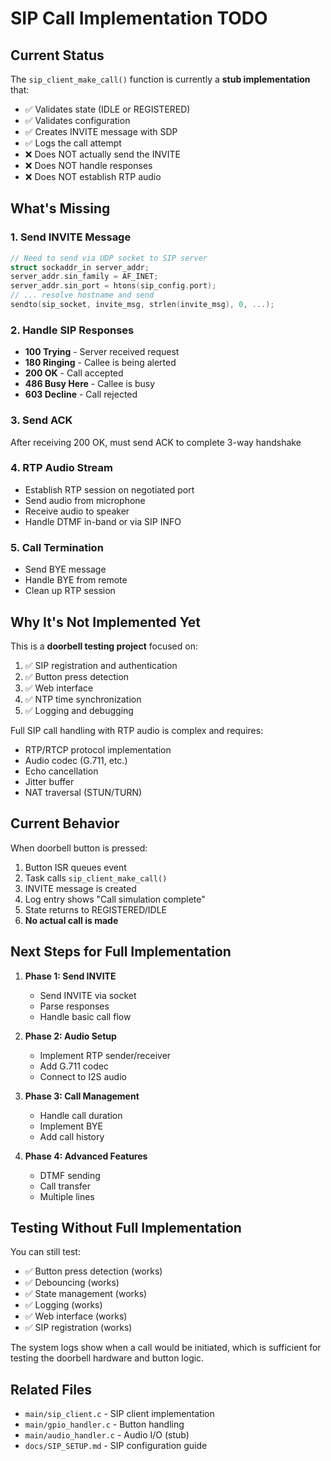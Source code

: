 # SIP Call Implementation TODO

## Current Status
The `sip_client_make_call()` function is currently a **stub implementation** that:
- ✅ Validates state (IDLE or REGISTERED)
- ✅ Validates configuration
- ✅ Creates INVITE message with SDP
- ✅ Logs the call attempt
- ❌ Does NOT actually send the INVITE
- ❌ Does NOT handle responses
- ❌ Does NOT establish RTP audio

## What's Missing

### 1. Send INVITE Message
```c
// Need to send via UDP socket to SIP server
struct sockaddr_in server_addr;
server_addr.sin_family = AF_INET;
server_addr.sin_port = htons(sip_config.port);
// ... resolve hostname and send
sendto(sip_socket, invite_msg, strlen(invite_msg), 0, ...);
```

### 2. Handle SIP Responses
- **100 Trying** - Server received request
- **180 Ringing** - Callee is being alerted
- **200 OK** - Call accepted
- **486 Busy Here** - Callee is busy
- **603 Decline** - Call rejected

### 3. Send ACK
After receiving 200 OK, must send ACK to complete 3-way handshake

### 4. RTP Audio Stream
- Establish RTP session on negotiated port
- Send audio from microphone
- Receive audio to speaker
- Handle DTMF in-band or via SIP INFO

### 5. Call Termination
- Send BYE message
- Handle BYE from remote
- Clean up RTP session

## Why It's Not Implemented Yet

This is a **doorbell testing project** focused on:
1. ✅ SIP registration and authentication
2. ✅ Button press detection
3. ✅ Web interface
4. ✅ NTP time synchronization
5. ✅ Logging and debugging

Full SIP call handling with RTP audio is complex and requires:
- RTP/RTCP protocol implementation
- Audio codec (G.711, etc.)
- Echo cancellation
- Jitter buffer
- NAT traversal (STUN/TURN)

## Current Behavior

When doorbell button is pressed:
1. Button ISR queues event
2. Task calls `sip_client_make_call()`
3. INVITE message is created
4. Log entry shows "Call simulation complete"
5. State returns to REGISTERED/IDLE
6. **No actual call is made**

## Next Steps for Full Implementation

1. **Phase 1: Send INVITE**
   - Send INVITE via socket
   - Parse responses
   - Handle basic call flow

2. **Phase 2: Audio Setup**
   - Implement RTP sender/receiver
   - Add G.711 codec
   - Connect to I2S audio

3. **Phase 3: Call Management**
   - Handle call duration
   - Implement BYE
   - Add call history

4. **Phase 4: Advanced Features**
   - DTMF sending
   - Call transfer
   - Multiple lines

## Testing Without Full Implementation

You can still test:
- ✅ Button press detection (works)
- ✅ Debouncing (works)
- ✅ State management (works)
- ✅ Logging (works)
- ✅ Web interface (works)
- ✅ SIP registration (works)

The system logs show when a call would be initiated, which is sufficient for testing the doorbell hardware and button logic.

## Related Files
- `main/sip_client.c` - SIP client implementation
- `main/gpio_handler.c` - Button handling
- `main/audio_handler.c` - Audio I/O (stub)
- `docs/SIP_SETUP.md` - SIP configuration guide
